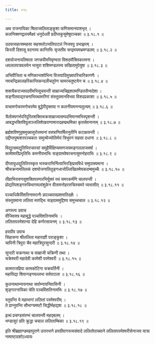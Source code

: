 ```yaml
---
title: ०१८

---
```

अथ राजनायिका श्रिताज्वलिताङ्कुशा फणिसमानपाशभृत् ।  
कलनिक्वणद्वलयमैक्ष्वं धनुर्दधती प्रदीप्तकुसुमेषुपञ्चका ॥ ३.१८.१ ॥  
  
उदयत्सहत्स्रमहसा सहस्रतोऽप्यतिपाटलं निजवपुः प्रभाझरम् ।  
किरती दिशासु वदनस्य कान्तिभिः सृजतीव चन्द्रमयमभ्रमण्डलम् ॥ ३.१८.२ ॥  
  
दशयोजनायतिमाता जगत्त्रयीमभिवृण्वता विशदमौक्तिकात्मना ।  
धवलातपत्रवलयेन भासुरा शशिमण्डलस्य सखितामुपेयुषा ॥ ३.१८.३ ॥  
  
अभिवीजिता च मणिकान्तशोभिना विजयादिमुख्यपरिचारिकागणैः ।  
नवचन्द्रिकालहरिकान्तिकन्दलीचतुरेण चामरचतुष्टयेन च ॥ ३.१८.४ ॥  
  
शक्त्यैकराज्यपदवीमभिसूचयन्ती साम्राज्यचिह्नशतमण्डितसैन्यदेशा ।  
सङ्गीतवाद्यरचनाभिरथामरीणां संस्तूयमानविभवा विशदप्रकाशा ॥ ३.१८.५ ॥  
  
वाचामगोचरमगोचरमेव बुद्धेरीदृक्तया न कलनीयमनन्यतुल्यम् ॥ ३.१८.६ ॥  
  
त्रैलोक्यगर्भपरिपूरितशक्तिचक्रसाम्राज्यसम्पदभिमानमभिस्पृशन्ती ।  
आबद्धभक्तिविपुलाञ्जलिशेखराणामारादहम्प्रथमिका कृतसेवनानाम् ॥ ३.१८.७ ॥  
  
ब्रह्मेशविष्णुवृषमुख्यसुरोत्तमानां वक्त्राणिवर्षितनुतीनि कटाक्षयन्ती ।  
उद्दीप्तपुष्पशरपञ्चकतः समुत्थैज्योतिर्मयं त्रिभुवनं सहसा दधाना ॥ ३.१८.८ ॥  
  
विद्युत्समद्युतिभिरप्सरसां समूहैर्विक्षिप्यमाणजयमङ्गललाजवर्षा ।  
कामेश्वरीप्रभृतिभिः कमनीयभाभिः सङ्ग्रामवेषरचनासुमनोहराभिः ॥ ३.१८.९ ॥  
  
दीप्तायुधद्युतितिरस्कृत भास्कराभिर्नित्याभिरङ्घ्रिसविधे समुपाक्यमाना ।  
श्रीचक्रनामतिलकं दशयोजनातितुङ्गध्वजोल्लिखितमेघकदम्बमुच्चैः ॥ ३.१८.१० ॥  
  
तीव्राभिरावणसुशक्तिपरम्परभिर्युक्तं रथं समरकर्मणि चालयन्ती ।  
प्रोद्यत्पिशङ्गरुचिभागमलांशुकेन वीतामनोहररुचिस्समरे व्यभासीत् ॥ ३.१८.११ ॥  
  
पञ्चाधिकैर्विशतिनामरत्नैः प्रपञ्चपापप्रशमातिदक्षैः ।  
संस्तूयमाना ललिता मरुद्भिः सङ्ग्राममुद्दिश्य समुच्चचाल ॥ ३.१८.१२ ॥  
  
अगस्त्य उवाच  
वीजिवक्त्र महाबुद्धे पञ्चविंशतिनामभिः ।  
ललितापरमेशान्या देहि कर्णरसायनम् ॥ ३.१८.१३ ॥  
  
हयग्रीव उवाच  
सिंहासना श्रीललिता महाराज्ञी पराङ्कुशा ।  
चापिनी त्रिपुरा चैव महात्रिपुरसुन्दरी ॥ ३.१८.१४ ॥  
  
सुन्दरी चक्रनाथा च साम्राजी चक्रिणी तथा ।  
चक्रेश्वरी महादेवी कामेशी परमेश्वरी ॥ ३.१८.१५ ॥  
  
कामराजप्रिया कामकोटिगा चक्रवर्तिनी ।  
महाविद्या शिवानङ्गवल्लभा सर्वपाटला ॥ ३.१८.१६ ॥  
  
कुलनाथाम्नायनाथा सर्वाम्नायनिवासिनी ।  
शृङ्गारनायिका चेति पञ्चविंशतिनामभिः ॥ ३.१८.१७ ॥  
  
स्तुवन्ति ये महाभागां ललितां परमेश्वरीम् ।  
ते प्राप्नुवन्ति सौभाग्यमष्टौ सिद्धीर्महद्यशः ॥ ३.१८.१८ ॥  
  
इत्थं प्रचण्डसंरम्भं चालयन्ती महद्बलम् ।  
भण्डासुरं प्रति क्रुद्धा चचाल ललिताम्बिका ॥ ३.१८.१९ ॥  
  
इति श्रीब्रह्माण्डमहापुराणे उत्तरभागे हयग्रीवागस्त्यसंवादे ललितोपाख्याने ललितापरमेश्वरीसेनाजय यात्रा नामाष्टादशोऽध्यायः